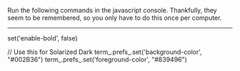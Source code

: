 Run the following commands in the javascript console.
Thankfully, they seem to be remembered, so you only have to do this once per computer.

---
set('enable-bold', false) 

// Use this for Solarized Dark 
term_.prefs_.set('background-color', "#002B36") 
term_.prefs_.set('foreground-color', "#839496") 


